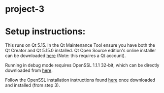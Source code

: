 # project-3

# Setup instructions:
This runs on Qt 5.15. In the Qt Maintenance Tool ensure you have both the Qt Creator and Qt 5.15.0 installed. Qt Open Source edition's online installer can be downloaded [here](https://www.qt.io/download-thank-you) (Note: this requires a Qt account).

Running in debug mode requires OpenSSL 1.1.1 32-bit, which can be directly downloaded from [here](https://web.archive.org/web/20211003132945/https://slproweb.com/download/Win32OpenSSL-1_1_1L.exe).

Follow the OpenSSL installation instructions found [here](https://web.archive.org/web/20211011060740/https://tecadmin.net/install-openssl-on-windows/) once downloaded and installed (from step 3).
